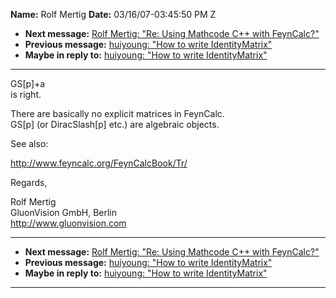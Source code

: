 **Name:** Rolf Mertig
**Date:** 03/16/07-03:45:50 PM Z

  - **Next message:** [Rolf Mertig: "Re: Using Mathcode C++ with
    FeynCalc?"](0404.html)
  - **Previous message:** [huiyoung: "How to write
    IdentityMatrix"](0402.html)
  - **Maybe in reply to:** [huiyoung: "How to write
    IdentityMatrix"](0402.html)

-----

GS[p]+a  
is right.  

There are basically no explicit matrices in FeynCalc.  
GS[p] (or DiracSlash[p] etc.) are algebraic objects.  

See also:  

<http://www.feyncalc.org/FeynCalcBook/Tr/>  

Regards,  

Rolf Mertig  
GluonVision GmbH, Berlin  
<http://www.gluonvision.com>  

-----

  - **Next message:** [Rolf Mertig: "Re: Using Mathcode C++ with
    FeynCalc?"](0404.html)
  - **Previous message:** [huiyoung: "How to write
    IdentityMatrix"](0402.html)
  - **Maybe in reply to:** [huiyoung: "How to write
    IdentityMatrix"](0402.html)

-----

